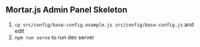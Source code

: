 ## Mortar.js Admin Panel Skeleton
1. `cp src/config/base-config.example.js src/config/base-config.js` and edit
2. `npm run serve` to run dev server
